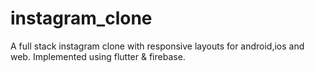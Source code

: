 # instagram_clone
 
 A full stack instagram clone with responsive layouts for android,ios and web.
 Implemented using flutter & firebase.
 
 
